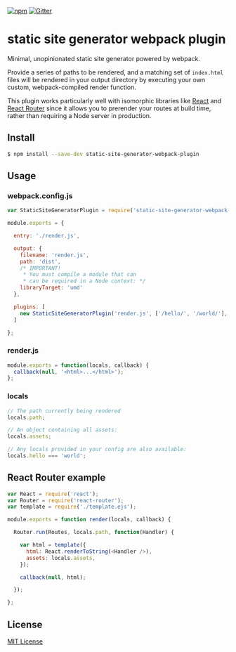 [![npm](https://img.shields.io/npm/v/static-site-generator-webpack-plugin.svg?style=flat-square)](https://npmjs.org/package/static-site-generator-webpack-plugin) [![Gitter](https://img.shields.io/badge/gitter-join%20chat-45cba1.svg?style=flat-square)](https://gitter.im/markdalgleish/static-site-generator-webpack-plugin)

# static site generator webpack plugin

Minimal, unopinionated static site generator powered by webpack.

Provide a series of paths to be rendered, and a matching set of `index.html` files will be rendered in your output directory by executing your own custom, webpack-compiled render function.

This plugin works particularly well with isomorphic libraries like [React](https://github.com/facebook/react) and [React Router](https://github.com/rackt/react-router) since it allows you to prerender your routes at build time, rather than requiring a Node server in production.

## Install

```bash
$ npm install --save-dev static-site-generator-webpack-plugin
```

## Usage

### webpack.config.js

```js
var StaticSiteGeneratorPlugin = require('static-site-generator-webpack-plugin');

module.exports = {

  entry: './render.js',

  output: {
    filename: 'render.js',
    path: 'dist',
    /* IMPORTANT!
     * You must compile a module that can
     * can be required in a Node context: */
    libraryTarget: 'umd'
  },

  plugins: [
    new StaticSiteGeneratorPlugin('render.js', ['/hello/', '/world/'], { locals... })
  ]

};
```

### render.js

```js
module.exports = function(locals, callback) {
  callback(null, '<html>...</html>');
};
```

### locals

```js
// The path currently being rendered
locals.path;

// An object containing all assets:
locals.assets;

// Any locals provided in your config are also available:
locals.hello === 'world';
```

## React Router example

```js
var React = require('react');
var Router = require('react-router');
var template = require('./template.ejs');

module.exports = function render(locals, callback) {

  Router.run(Routes, locals.path, function(Handler) {

    var html = template({
      html: React.renderToString(<Handler />),
      assets: locals.assets,
    });

    callback(null, html);

  });

};

```

## License

[MIT License](http://markdalgleish.mit-license.org)
